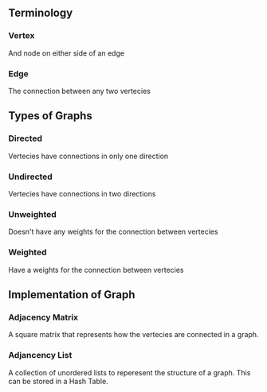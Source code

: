 ## Terminology

### Vertex
And node on either side of an edge

### Edge
The connection between any two vertecies

## Types of Graphs

### Directed
Vertecies have connections in only one direction

### Undirected
Vertecies have connections in two directions

### Unweighted
Doesn't have any weights for the connection between vertecies

### Weighted
Have a weights for the connection between vertecies

## Implementation of Graph

### Adjacency Matrix
A square matrix that represents how the vertecies are connected in a graph.

### Adjancency List
A collection of unordered lists to reperesent the structure of a graph. This can be stored in a Hash Table.